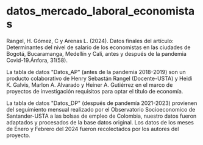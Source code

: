 # datos_mercado_laboral_economistas
 Rangel, H. Gómez, C y Arenas L. (2024). Datos finales del artículo: Determinantes del nivel de salario de los economistas en las ciudades de Bogotá, Bucaramanga, Medellín y Cali, antes y después de la pandemia Covid-19.Ánfora, 31(58).

La tabla de datos "Datos_AP"  (antes de la pandemia 2018-2019) son un producto colaborativo  de Henry Sebastán Rangel (Docente-USTA) y  Heidi K. Galvis, Marlon A. Alvarado y Heiner A. Gutiérrez en el marco de proyectos de investigación requisitos para optar el título de economía.

La tabla de datos "Datos_DP" (después de pandemía 2021-2023) provienen del seguimiento mensual realizado por el Observatorio Socioeconomico de Santander-USTA a las bolsas de empleo de Colombia, nuestro datos fueron adaptados y procesados de la base datos original.  Los datos de los  meses de Enero y Febrero del 2024  fueron recolectados por los autores del proyecto. 
